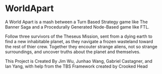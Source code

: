 # WorldApart

A World Apart is a mash between a Turn Based Strategy game like The Banner Saga and a Procedurally Generated Node-Based game like FTL.

Follow three survivors of the Theseus Mission, sent from a dying earth to find a new inhabitable planet, as they navigate a frozen wasteland toward the rest of thier crew. Together they encouter strange aliens, not so strange surroundings, and uncover truths about the planet and themselves.

This Project is Created By Jim Wu, Junhao Wang, Gabriel Castagner, and Ian Yang, with help from the TBS Framework created by Crooked Head


